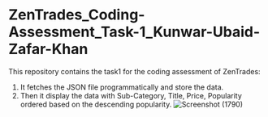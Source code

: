 # ZenTrades_Coding-Assessment_Task-1_Kunwar-Ubaid-Zafar-Khan
This repository contains the task1 for the coding assessment of ZenTrades:
1. It fetches the JSON file programmatically and store the data.
2. Then it display the data with Sub-Category, Title, Price, Popularity ordered based on the descending popularity.
![Screenshot (1790)](https://github.com/KunwarUbaid/ZenTrades_Coding-Assessment_Task-1_Kunwar-Ubaid-Zafar-Khan/assets/95733232/82e4cf61-5dd7-4e82-b1f7-c91bb2594f5a)

